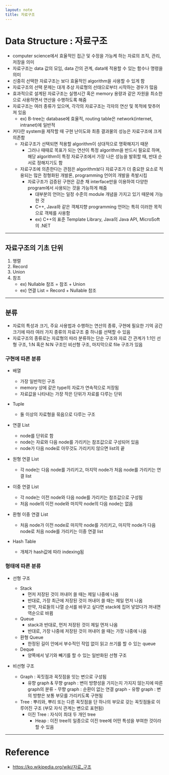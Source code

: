 ```yaml
---
layout: note
title: 자료구조
---
```


# Data Structure : 자료구조

- computer science에서 효율적인 접근 및 수정을 가능케 하는 자료의 조직, 관리, 저장을 의미
- 자료구조는 data 값의 모임, data 간의 관계, data에 적용할 수 있는 함수나 명령을 의미
- 신중히 선택한 자료구조는 보다 효율적인 algorithm을 사용할 수 있게 함
- 자료구조의 선택 문제는 대개 추상 자료형의 선태으로부터 시작하는 경우가 많음
- 효과적으로 설계된 자료구조는 실행시간 혹은 memory 용량과 같은 자원을 최소한으로 사용하면서 연산을 수행하도록 해줌
- 자료구조는 여러 종류가 있으며, 각각의 자료구조는 각자의 연산 및 목적에 맞추어져 있음
    - ex) B-tree는 database에 효율적, routing table은 network(internet, intranet)에 일반적
- 커다란 system을 제작할 때 구현 난이도와 최종 결과물의 성능은 자료구조에 크게 의존함
    - 자료구조가 선택되면 적용할 algorithm이 상대적으로 명확해지기 때문
        - 그러나 때때로 목표가 되는 연산이 특정 algorithm을 반드시 필요로 하며, 해당 algorithm이 특정 자료구조에서 가장 나은 성능을 발휘할 때, 반대 순서로 정해지기도 함
    - 자료구조에 의존한다는 관점은 algorithm보다 자료구조가 더 중요한 요소로 적용되는 많은 정형화된 개발론, programming 언어의 개발을 촉발시킴
        - 자료구조가 검증된 구현은 감춘 채 interface만을 이용하여 다양한 program에서 사용되는 것을 가능하게 해줌
            - 대부분의 언어는 일정 수준의 module 개념을 가지고 있기 때문에 가능한 것
            - C++, Java와 같은 객체지향 programming 언어는 특히 이러한 목적으로 객체를 사용함
            - ex) C++의 표준 Template Library, Java의 Java API, MicroSoft의 .NET




---



## 자료구조의 기초 단위

1. 행렬
2. Record
3. Union
4. 참조
    - ex) Nullable 참조 = 참조 + Union
    - ex) 연결 List = Record + Nullable 참조




---




## 분류

- 자료의 특성과 크기, 주요 사용법과 수행하는 연산의 종류, 구현에 필요한 기억 공간 크기에 따라 여러 가지 종류의 자료구조 중 하나를 선택할 수 있음
- 자료구조의 종류로는 자료형의 따라 분류하는 단순 구조와 자료 간 관계가 1:1인 선형 구조, 1:N 혹은 N:N 구조인 비선형 구조, 마지막으로 file 구조가 있음


### 구현에 따른 분류

- 배열
    - 가장 일반적인 구조
    - memory 상에 같은 type의 자료가 연속적으로 저장됨
    - 자료값을 나타내는 가장 작은 단위가 자료를 다루는 단위

- Tuple
    - 둘 이상의 자료형을 묶음으로 다루는 구조

- 연결 List
    - node를 단위로 함
    - node는 자료와 다음 node를 가리키는 참조값으로 구성되어 있음
    - node가 다음 node로 아무것도 가리키지 않으면 list의 끝

- 원형 연결 List
    - 각 node는 다음 node를 가리키고, 마지막 node가 처음 node를 가리키는 연결 list

- 이중 연결 List
    - 각 node는 이전 node와 다음 node를 가리키는 참조값으로 구성됨
    - 처음 node의 이전 node와 마지막 node의 다음 node는 없음

- 환형 이중 연결 List
    - 처음 node가 이전 node로 마지막 node를 가리키고, 마지막 node가 다음 node로 처음 node를 가리키는 이중 연결 list

- Hash Table
    - 개체가 hash값에 따라 indexing됨


### 형태에 따른 분류

- 선형 구조
    - Stack
        - 먼저 저장된 것이 꺼내어 쓸 때는 제일 나중에 나옴
        - 반대로, 가장 최근에 저장된 것이 꺼내어 쓸 때는 제일 먼저 나옴
        - 만약, 자료들의 나열 순서를 바꾸고 싶다면 stack에 집어 넣었다가 꺼내면 역순으로 바뀜
    - Queue
        - stack과 반대로, 먼저 저장된 것이 제일 먼저 나옴
        - 반대로, 가장 나중에 저장된 것이 꺼내어 쓸 때는 가장 나중에 나옴
    - 환형 Queue
        - 한정된 길이 안에서 부수적인 작업 없이 읽고 쓰기를 할 수 있는 queue
    - Deque
        - 양쪽에서 넣기와 빼기를 할 수 있는 일반화된 선형 구조

- 비선형 구조
    - Graph : 꼭짓점과 꼭짓점을 잇는 변으로 구성됨
        - 유향 graph & 무향 graph : 변이 방향성을 가지는지 가지지 않는지에 따른 graph의 분류
                - 무향 graph : 순환이 없는 연결 graph
                - 유향 graph : 변의 방향은 보통 부모를 가리키도록 구현됨
    - Tree : 뿌리와, 뿌리 또는 다른 꼭짓점을 단 하나의 부모로 갖는 꼭짓점들로 이루어진 구조 (부모 자식 관계는 변으로 표현됨)
        - 이진 Tree : 자식이 최대 두 개인 tree
            - Heap : 이진 tree의 일종으로 이진 tree에 어떤 특성을 부여한 것이라 할 수 있음




---




# Reference

- https://ko.wikipedia.org/wiki/자료_구조

